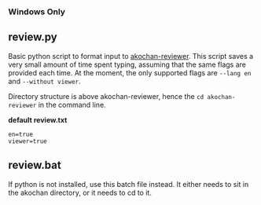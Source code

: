 ### Windows Only

## review.py

Basic python script to format input to [akochan-reviewer](https://github.com/Equim-chan/akochan-reviewer). This script saves a very small amount of time spent typing, assuming that the same flags are provided each time. At the moment, the only supported flags are `--lang en` and `--without viewer`.

Directory structure is above akochan-reviewer, hence the `cd akochan-reviewer` in the command line.

**default review.txt**

```
en=true
viewer=true
```

## review.bat

If python is not installed, use this batch file instead. It either needs to sit in the akochan directory, or it needs to cd to it.
